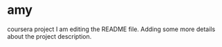 # amy
coursera project
I am editing the README file. Adding some more details about the project description.
